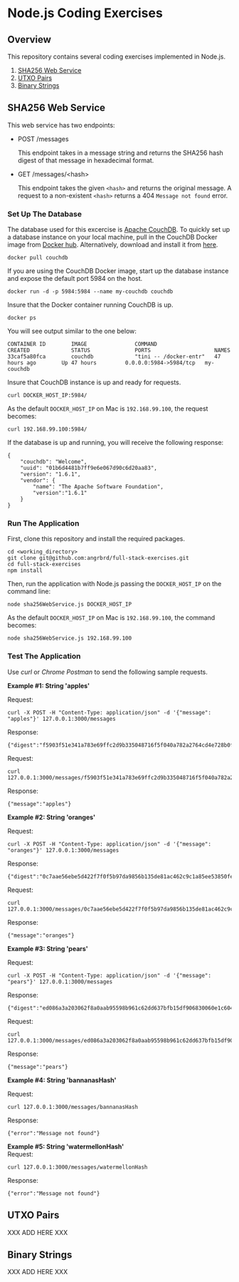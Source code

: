 # Node.js Coding Exercises

## Overview

This repository contains several coding exercises implemented in Node.js.

1. [SHA256 Web Service](#sha256-web-service)
2. [UTXO Pairs](#utxo-pairs)
3. [Binary Strings](#binary-strings)

## SHA256 Web Service

This web service has two endpoints:

* POST /messages

	This endpoint takes in a message string and returns the SHA256 hash digest of that message in hexadecimal format.
	
* GET /messages/\<hash>

	This endpoint takes the given `<hash>` and returns the original message. A request to a non-existent `<hash>` returns a 404 `Message not found` error.

### Set Up The Database

The database used for this excercise is [Apache CouchDB](http://couchdb.apache.org/). To quickly set up a database instance on your local machine, pull in the CouchDB Docker image from [Docker hub](https://hub.docker.com/_/couchdb/). Alternatively, download and install it from [here](http://couchdb.apache.org/).

	docker pull couchdb

If you are using the CouchDB Docker image, start up the database instance and expose the default port 5984 on the host.

	docker run -d -p 5984:5984 --name my-couchdb couchdb

Insure that the Docker container running CouchDB is up.

	docker ps

You will see output similar to the one below:

```
CONTAINER ID        IMAGE               COMMAND                  CREATED             STATUS              PORTS                    NAMES
33caf5a80fca        couchdb             "tini -- /docker-entr"   47 hours ago        Up 47 hours         0.0.0.0:5984->5984/tcp   my-couchdb
```

Insure that CouchDB instance is up and ready for requests.

	curl DOCKER_HOST_IP:5984/

As the default `DOCKER_HOST_IP` on Mac is `192.168.99.100`, the request becomes:

	curl 192.168.99.100:5984/

If the database is up and running, you will receive the following response:

	{
		"couchdb": "Welcome",
		"uuid": "01b6d4481b7ff9e6e067d90c6d20aa83",
		"version": "1.6.1",
		"vendor": {
			"name": "The Apache Software Foundation",
			"version":"1.6.1"
		}
	}

### Run The Application

First, clone this repository and install the required packages.

	cd <working_directory>
	git clone git@github.com:angrbrd/full-stack-exercises.git
	cd full-stack-exercises
	npm install

Then, run the application with Node.js passing the `DOCKER_HOST_IP` on the command line:

	node sha256WebService.js DOCKER_HOST_IP

As the default `DOCKER_HOST_IP` on Mac is `192.168.99.100`, the command becomes:

	node sha256WebService.js 192.168.99.100

### Test The Application

Use *curl* or *Chrome Postman* to send the following sample requests.

**Example #1: String 'apples'**

Request:

	curl -X POST -H "Content-Type: application/json" -d '{"message": "apples"}' 127.0.0.1:3000/messages

Response:

	{"digest":"f5903f51e341a783e69ffc2d9b335048716f5f040a782a2764cd4e728b0f74d9"}

Request:

	curl 127.0.0.1:3000/messages/f5903f51e341a783e69ffc2d9b335048716f5f040a782a2764cd4e728b0f74d9

Response:

	{"message":"apples"}

**Example #2: String 'oranges'**

Request:
	
	curl -X POST -H "Content-Type: application/json" -d '{"message": "oranges"}' 127.0.0.1:3000/messages
	
Response:

	{"digest":"0c7aae56ebe5d422f7f0f5b97da9856b135de81ac462c9c1a85ee53850fec479"}

Request:

	curl 127.0.0.1:3000/messages/0c7aae56ebe5d422f7f0f5b97da9856b135de81ac462c9c1a85ee53850fec479
	
Response:

	{"message":"oranges"}
	
**Example #3: String 'pears'**	

Request:
	
	curl -X POST -H "Content-Type: application/json" -d '{"message": "pears"}' 127.0.0.1:3000/messages
	
Response:

	{"digest":"ed086a3a203062f8a0aab95598b961c62dd637bfb15df906830060e1c604bae5"}
	
Request:

	curl 127.0.0.1:3000/messages/ed086a3a203062f8a0aab95598b961c62dd637bfb15df906830060e1c604bae5
	
Response:

	{"message":"pears"}
	
**Example #4: String 'bannanasHash'**	
	
Request:

	curl 127.0.0.1:3000/messages/bannanasHash

Response:

	{"error":"Message not found"}

**Example #5: String 'watermellonHash'**	
Request:

	curl 127.0.0.1:3000/messages/watermellonHash

Response:

	{"error":"Message not found"}

## UTXO Pairs

XXX ADD HERE XXX

## Binary Strings

XXX ADD HERE XXX
